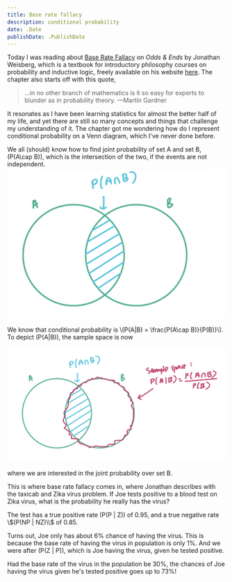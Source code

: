```yaml
---
title: Base rate fallacy
description: conditional probability
date: .Date
publishDate: .PublishDate
---
```


Today I was reading about [Base Rate Fallacy](https://jonathanweisberg.org/vip/chbayes.html#baserate) on _Odds & Ends_ by Jonathan Weisberg, which is a textbook for introductory philosophy courses on probability and inductive logic, freely available on his website [here](https://jonathanweisberg.org/vip/). The chapter also starts off with this quote, 

> …in no other branch of mathematics is it so easy for experts to blunder as in probability theory.
> —Martin Gardner 

It resonates as I have been learning statistics for almost the better half of my life, and yet there are still so many concepts and things that challenge my understanding of it. The chapter got me wondering how do I represent conditional probability on a Venn diagram, which I've never done before. 

We all (should) know how to find joint probability of set A and set B, \(P(A\cap B)\), which is the intersection of the two, if the events are not independent. 
![jointProb](jointProb.jpg)

We know that conditional probability is \\(P(A|B) = \frac{P(A\cap B)}{P(B)}\\). To depict \(P(A|B)\), the sample space is now 

![condProb](condProb.jpg)

where we are interested in the joint probability over set B.

This is where base rate fallacy comes in, where Jonathan describes with the taxicab and Zika virus problem. If Joe tests positive to a blood test on Zika virus, what is the probability he really has the virus? 

The test has a true positive rate \(P(P | Z)\) of 0.95, and a true negative rate \\$(P(NP | NZ)\\$ of 0.85. 

Turns out, Joe only has about 6% chance of having the virus. This is because the base rate of having the virus in population is only 1%. And we were after \(P(Z | P)\), which is Joe having the virus, given he tested positive. 

Had the base rate of the virus in the population be 30%, the chances of Joe having the virus given he's tested positive goes up to 73%! 